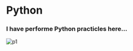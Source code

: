 # Python

### I have performe Python practicles here...
![p1](https://github.com/Devwani123/Python/assets/150055166/491aa1fb-052c-4637-b27b-b55a5000d664)
